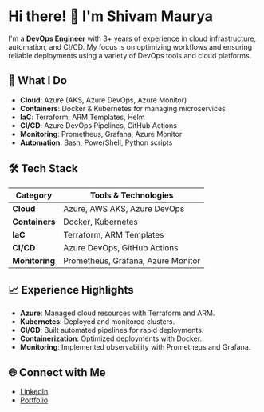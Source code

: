 <!--## Hi there 👋


**Shivaa45/Shivaa45** is a ✨ _special_ ✨ repository because its `README.md` (this file) appears on your GitHub profile.

Here are some ideas to get you started:

- 🔭 I’m currently working on ...
- 🌱 I’m currently learning ...
- 👯 I’m looking to collaborate on ...
- 🤔 I’m looking for help with ...
- 💬 Ask me about ...
- 📫 How to reach me: ...
- 😄 Pronouns: ...
- ⚡ Fun fact: ...
-->
# Hi there! 👋 I'm Shivam Maurya

I'm a **DevOps Engineer** with 3+ years of experience in cloud infrastructure, automation, and CI/CD. My focus is on optimizing workflows and ensuring reliable deployments using a variety of DevOps tools and cloud platforms.

## 🔧 **What I Do**

- **Cloud**: Azure (AKS, Azure DevOps, Azure Monitor)
- **Containers**: Docker & Kubernetes for managing microservices
- **IaC**: Terraform, ARM Templates, Helm
- **CI/CD**: Azure DevOps Pipelines, GitHub Actions
- **Monitoring**: Prometheus, Grafana, Azure Monitor
- **Automation**: Bash, PowerShell, Python scripts

## 🛠️ **Tech Stack**

| **Category**        | **Tools & Technologies**                                          |
|---------------------|-------------------------------------------------------------------|
| **Cloud**            | Azure, AWS AKS, Azure DevOps                                     |
| **Containers**       | Docker, Kubernetes                                               |
| **IaC**              | Terraform, ARM Templates                                         |
| **CI/CD**            | Azure DevOps, GitHub Actions                                     |
| **Monitoring**       | Prometheus, Grafana, Azure Monitor                               |

## 📈 **Experience Highlights**

- **Azure**: Managed cloud resources with Terraform and ARM.
- **Kubernetes**: Deployed and monitored clusters.
- **CI/CD**: Built automated pipelines for rapid deployments.
- **Containerization**: Optimized deployments with Docker.
- **Monitoring**: Implemented observability with Prometheus and Grafana.

## 🌐 **Connect with Me**

- [LinkedIn](https://www.linkedin.com/in/maurya-shivam/)
- [Portfolio](https://shivaa45.github.io/)

<!--
![Your GitHub Stats](https://github-readme-stats.vercel.app/api?username=your-github-username&show_icons=true&theme=radical)

-->
